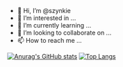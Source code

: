 - 👋 Hi, I’m @szynkie
- 👀 I’m interested in ...
- 🌱 I’m currently learning ...
- 💞️ I’m looking to collaborate on ...
- 📫 How to reach me ...

[![Anurag's GitHub stats](https://github-readme-stats.vercel.app/api?username=szynkie)](https://github.com/anuraghazra/github-readme-stats)
[![Top Langs](https://github-readme-stats.vercel.app/api/top-langs/?username=anuraghazra)](https://github.com/anuraghazra/github-readme-stats)

<!---
szynkie/szynkie is a ✨ special ✨ repository because its `README.md` (this file) appears on your GitHub profile.
You can click the Preview link to take a look at your changes.
--->
